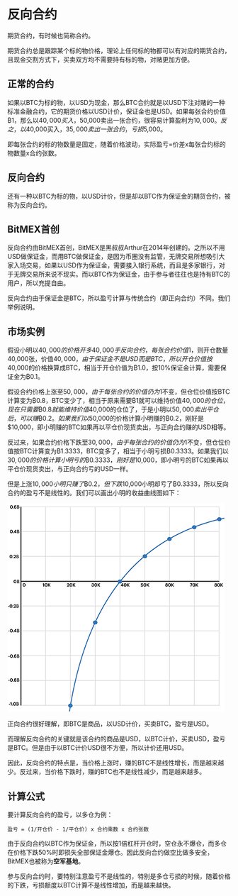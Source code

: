 # 反向合约

期货合约，有时候也简称合约。

期货合约总是跟踪某个标的物价格，理论上任何标的物都可以有对应的期货合约，且现金交割方式下，买卖双方均不需要持有标的物，对赌更加方便。

## 正常的合约

如果以BTC为标的物，以USD为现金，那么BTC合约就是以USD下注对赌的一种标准金融合约，它的期货价格以USD计价，保证金也是USD。如果每张合约价值₿1，那么以$40,000买入，$50,000卖出一张合约，很容易计算盈利为$10,000。反之，以$40,000买入，$35,000卖出一张合约，亏损$5,000。

即每张合约的标的物数量是固定，随着价格波动，实际盈亏=价差x每张合约标的物数量x合约张数。

## 反向合约

还有一种以BTC为标的物，以USD计价，但是却以BTC作为保证金的期货合约，被称为反向合约。

## BitMEX首创

反向合约由BitMEX首创，BitMEX是黑叔叔Arthur在2014年创建的。之所以不用USD做保证金，而用BTC做保证金，是因为币圈没有监管，无牌交易所想吸引大家入场交易，如果以USD作为保证金，需要接入银行系统，而且是多家银行，对于无牌交易所来说不现实。而以BTC作为保证金，由于参与者往往也是持有BTC的用户，所以充提自由。

反向合约由于保证金是BTC，所以盈亏计算与传统合约（即正向合约）不同。我们举例说明。

## 市场实例

假设小明以$40,000的价格开多40,000手反向合约，每张合约价值$1，则开仓数量40,000张，价值$40,000，由于保证金不是USD而是BTC，所以开仓价值按$40,000的价格换算成BTC，相当于开仓价值为₿1.0，按10%保证金计算，需要保证金为₿0.1。

假设合约价格上涨至$50,000，由于每张合约的价值仍为$1不变，但仓位价值按BTC计算变为₿0.8，BTC变少了，相当于原来需要₿1就可以维持价值$40,000的仓位，现在只需要₿0.8就能维持价值$40,000的仓位了，于是小明以$50,000卖出平仓后，可以赚₿0.2。如果我们以$50,000的价格计算小明赚的₿0.2，刚好是$10,000，即小明赚的BTC如果再以平仓价现货卖出，与正向合约赚的USD相等。

反过来，如果合约价格下跌至$30,000，由于每张合约的价值仍为$1不变，但仓位价值按BTC计算变为₿1.3333，BTC变多了，相当于小明亏损₿0.3333。如果我们以$30,000的价格计算小明亏的₿0.3333，刚好是$10,000，即小明亏的BTC如果再以平仓价现货卖出，与正向合约亏的USD一样。

但是上涨$10,000小明只赚了₿0.2，但下跌$10,000小明却亏了₿0.3333，所以反向合约的盈亏不是线性的。我们可以画出小明的收益曲线图如下：

![图片](../public/images/fxhy.png)

正向合约很好理解，即BTC是商品，以USD计价，买卖BTC，盈亏是USD。

而理解反向合约的关键就是该合约的商品是USD，以BTC计价，买卖USD，盈亏是BTC。但是由于以BTC计价USD很不方便，所以计价还用USD。

因此，反向合约的特点是，当价格上涨时，赚的BTC不是线性增长，而是越来越少。反过来，当价格下跌时，赚的BTC也不是线性减少，而是越来越多。

## 计算公式

要计算反向合约的盈亏，以多仓为例：

```
盈亏 = (1/开仓价 - 1/平仓价) x 合约乘数 x 合约张数
```

由于反向合约以BTC作为保证金，所以按1倍杠杆开仓时，空仓永不爆仓，而多仓在价格下跌50%时即损失全部保证金爆仓。因此反向合约做空比做多安全，BitMEX也被称为**空军基地**。

参与反向合约时，要特别注意盈亏不是线性的，特别是多仓亏损的时候，随着价格的下跌，亏损额度以BTC计算不是线性增加，而是越来越快。
